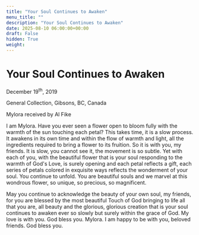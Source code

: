 ```yaml
---
title: "Your Soul Continues to Awaken"
menu_title: ""
description: "Your Soul Continues to Awaken"
date: 2025-08-10 06:00:00+00:00
draft: False
hidden: True
weight:
---
```

# Your Soul Continues to Awaken

December 19<sup>th</sup>, 2019

General Collection, Gibsons, BC, Canada

Mylora received by Al Fike

I am Mylora. Have you ever seen a flower open to bloom fully with the warmth of the sun touching each petal? This takes time, it is a slow process. It awakens in its own time and within the flow of warmth and light, all the ingredients required to bring a flower to its fruition. So it is with you, my friends. It is slow, you cannot see it, the movement is so subtle. Yet with each of you, with the beautiful flower that is your soul responding to the warmth of God's Love, is surely opening and each petal reflects a gift, each series of petals colored in exquisite ways reflects the wonderment of your soul. You continue to unfold. You are beautiful souls and we marvel at this wondrous flower, so unique, so precious, so magnificent.

May you continue to acknowledge the beauty of your own soul, my friends, for you are blessed by the most beautiful Touch of God bringing to life all that you are, all beauty and the glorious, glorious creation that is your soul continues to awaken ever so slowly but surely within the grace of God. My love is with you. God bless you. Mylora. I am happy to be with you, beloved friends. God bless you.
